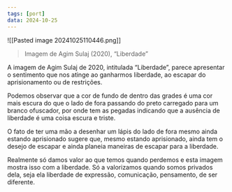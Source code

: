 ```yaml
---
tags: [port]
data: 2024-10-25
---
```


![[Pasted image 20241025110446.png]]
> Imagem de Agim Sulaj (2020), “Liberdade”

A imagem de Agim Sulaj de 2020, intitulada “Liberdade”, parece apresentar o sentimento que nos atinge ao ganharmos liberdade, ao escapar do aprisionamento ou de restrições.

Podemos observar que a cor de fundo de dentro das grades é uma cor mais escura do que o lado de fora passando do preto carregado para um branco ofuscador, por onde tem as pegadas indicando que a ausência de liberdade é uma coisa escura e triste.

O fato de ter uma mão a desenhar um lápis do lado de fora mesmo ainda estando aprisionado sugere que, mesmo estando aprisionado, ainda tem o desejo de escapar e ainda planeia maneiras de escapar para a liberdade.

Realmente só damos valor ao que temos quando perdemos e esta imagem mostra isso com a liberdade. Só a valorizamos quando somos privados dela, seja ela liberdade de expressão, comunicação, pensamento, de ser diferente.
